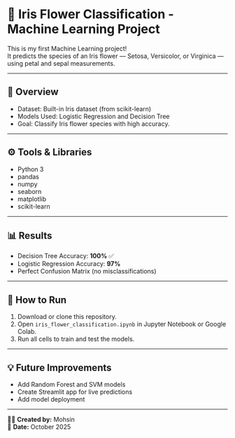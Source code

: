 # 🌸 Iris Flower Classification - Machine Learning Project

This is my first Machine Learning project!  
It predicts the species of an Iris flower — Setosa, Versicolor, or Virginica — using petal and sepal measurements.

---

## 🧠 Overview
- Dataset: Built-in Iris dataset (from scikit-learn)
- Models Used: Logistic Regression and Decision Tree
- Goal: Classify Iris flower species with high accuracy.

---

## ⚙️ Tools & Libraries
- Python 3  
- pandas  
- numpy  
- seaborn  
- matplotlib  
- scikit-learn  

---

## 📊 Results
- Decision Tree Accuracy: **100%** ✅  
- Logistic Regression Accuracy: **97%**  
- Perfect Confusion Matrix (no misclassifications)

---

## 🚀 How to Run
1. Download or clone this repository.  
2. Open `iris_flower_classification.ipynb` in Jupyter Notebook or Google Colab.  
3. Run all cells to train and test the models.

---

## 💡 Future Improvements
- Add Random Forest and SVM models  
- Create Streamlit app for live predictions  
- Add model deployment

---

👨‍💻 **Created by:** Mohsin  
📅 **Date:** October 2025  
